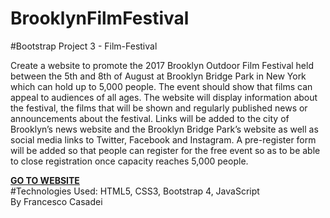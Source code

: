 # BrooklynFilmFestival

#Bootstrap Project 3 - Film-Festival

Create a website to promote the 2017 Brooklyn Outdoor Film Festival held between the 5th and 8th of August at Brooklyn Bridge Park in New York which can hold up to 5,000 people. The event should show that films can appeal to audiences of all ages. The website will display information about the festival, the films that will be shown and regularly published news or announcements about the festival. Links will be added to the city of Brooklyn’s news website and the Brooklyn Bridge Park’s website as well as social media links to Twitter, Facebook and Instagram. A pre-register form will be added so that people can register for the free event so as to be able to close registration once capacity reaches 5,000 people.

<a href="https://filmfestivalbrooklyn.000webhostapp.com/" target="_blank"><b>GO TO WEBSITE</b></a><br>
#Technologies Used: HTML5, CSS3, Bootstrap 4, JavaScript<br>
By Francesco Casadei
